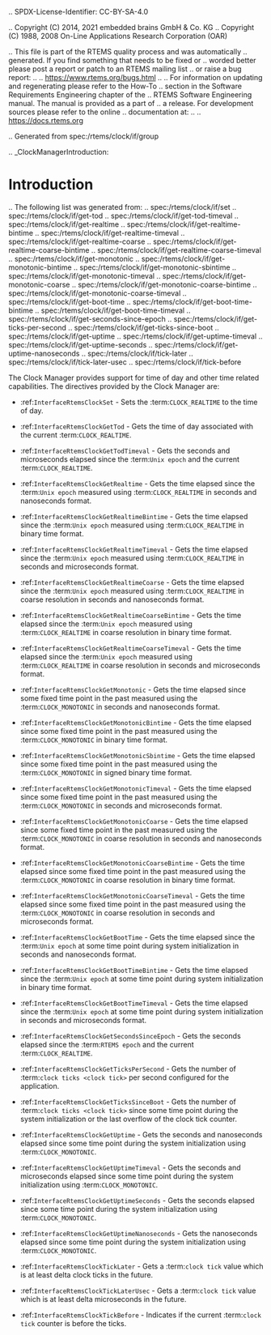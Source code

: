 .. SPDX-License-Identifier: CC-BY-SA-4.0

.. Copyright (C) 2014, 2021 embedded brains GmbH & Co. KG
.. Copyright (C) 1988, 2008 On-Line Applications Research Corporation (OAR)

.. This file is part of the RTEMS quality process and was automatically
.. generated.  If you find something that needs to be fixed or
.. worded better please post a report or patch to an RTEMS mailing list
.. or raise a bug report:
..
.. https://www.rtems.org/bugs.html
..
.. For information on updating and regenerating please refer to the How-To
.. section in the Software Requirements Engineering chapter of the
.. RTEMS Software Engineering manual.  The manual is provided as a part of
.. a release.  For development sources please refer to the online
.. documentation at:
..
.. https://docs.rtems.org

.. Generated from spec:/rtems/clock/if/group

.. _ClockManagerIntroduction:

Introduction
============

.. The following list was generated from:
.. spec:/rtems/clock/if/set
.. spec:/rtems/clock/if/get-tod
.. spec:/rtems/clock/if/get-tod-timeval
.. spec:/rtems/clock/if/get-realtime
.. spec:/rtems/clock/if/get-realtime-bintime
.. spec:/rtems/clock/if/get-realtime-timeval
.. spec:/rtems/clock/if/get-realtime-coarse
.. spec:/rtems/clock/if/get-realtime-coarse-bintime
.. spec:/rtems/clock/if/get-realtime-coarse-timeval
.. spec:/rtems/clock/if/get-monotonic
.. spec:/rtems/clock/if/get-monotonic-bintime
.. spec:/rtems/clock/if/get-monotonic-sbintime
.. spec:/rtems/clock/if/get-monotonic-timeval
.. spec:/rtems/clock/if/get-monotonic-coarse
.. spec:/rtems/clock/if/get-monotonic-coarse-bintime
.. spec:/rtems/clock/if/get-monotonic-coarse-timeval
.. spec:/rtems/clock/if/get-boot-time
.. spec:/rtems/clock/if/get-boot-time-bintime
.. spec:/rtems/clock/if/get-boot-time-timeval
.. spec:/rtems/clock/if/get-seconds-since-epoch
.. spec:/rtems/clock/if/get-ticks-per-second
.. spec:/rtems/clock/if/get-ticks-since-boot
.. spec:/rtems/clock/if/get-uptime
.. spec:/rtems/clock/if/get-uptime-timeval
.. spec:/rtems/clock/if/get-uptime-seconds
.. spec:/rtems/clock/if/get-uptime-nanoseconds
.. spec:/rtems/clock/if/tick-later
.. spec:/rtems/clock/if/tick-later-usec
.. spec:/rtems/clock/if/tick-before

The Clock Manager provides support for time of day and other time related
capabilities. The directives provided by the Clock Manager are:

* :ref:`InterfaceRtemsClockSet` - Sets the :term:`CLOCK_REALTIME` to the time
  of day.

* :ref:`InterfaceRtemsClockGetTod` - Gets the time of day associated with the
  current :term:`CLOCK_REALTIME`.

* :ref:`InterfaceRtemsClockGetTodTimeval` - Gets the seconds and microseconds
  elapsed since the :term:`Unix epoch` and the current :term:`CLOCK_REALTIME`.

* :ref:`InterfaceRtemsClockGetRealtime` - Gets the time elapsed since the
  :term:`Unix epoch` measured using :term:`CLOCK_REALTIME` in seconds and
  nanoseconds format.

* :ref:`InterfaceRtemsClockGetRealtimeBintime` - Gets the time elapsed since
  the :term:`Unix epoch` measured using :term:`CLOCK_REALTIME` in binary time
  format.

* :ref:`InterfaceRtemsClockGetRealtimeTimeval` - Gets the time elapsed since
  the :term:`Unix epoch` measured using :term:`CLOCK_REALTIME` in seconds and
  microseconds format.

* :ref:`InterfaceRtemsClockGetRealtimeCoarse` - Gets the time elapsed since the
  :term:`Unix epoch` measured using :term:`CLOCK_REALTIME` in coarse resolution
  in seconds and nanoseconds format.

* :ref:`InterfaceRtemsClockGetRealtimeCoarseBintime` - Gets the time elapsed
  since the :term:`Unix epoch` measured using :term:`CLOCK_REALTIME` in coarse
  resolution in binary time format.

* :ref:`InterfaceRtemsClockGetRealtimeCoarseTimeval` - Gets the time elapsed
  since the :term:`Unix epoch` measured using :term:`CLOCK_REALTIME` in coarse
  resolution in seconds and microseconds format.

* :ref:`InterfaceRtemsClockGetMonotonic` - Gets the time elapsed since some
  fixed time point in the past measured using the :term:`CLOCK_MONOTONIC` in
  seconds and nanoseconds format.

* :ref:`InterfaceRtemsClockGetMonotonicBintime` - Gets the time elapsed since
  some fixed time point in the past measured using the :term:`CLOCK_MONOTONIC`
  in binary time format.

* :ref:`InterfaceRtemsClockGetMonotonicSbintime` - Gets the time elapsed since
  some fixed time point in the past measured using the :term:`CLOCK_MONOTONIC`
  in signed binary time format.

* :ref:`InterfaceRtemsClockGetMonotonicTimeval` - Gets the time elapsed since
  some fixed time point in the past measured using the :term:`CLOCK_MONOTONIC`
  in seconds and microseconds format.

* :ref:`InterfaceRtemsClockGetMonotonicCoarse` - Gets the time elapsed since
  some fixed time point in the past measured using the :term:`CLOCK_MONOTONIC`
  in coarse resolution in seconds and nanoseconds format.

* :ref:`InterfaceRtemsClockGetMonotonicCoarseBintime` - Gets the time elapsed
  since some fixed time point in the past measured using the
  :term:`CLOCK_MONOTONIC` in coarse resolution in binary time format.

* :ref:`InterfaceRtemsClockGetMonotonicCoarseTimeval` - Gets the time elapsed
  since some fixed time point in the past measured using the
  :term:`CLOCK_MONOTONIC` in coarse resolution in seconds and microseconds
  format.

* :ref:`InterfaceRtemsClockGetBootTime` - Gets the time elapsed since the
  :term:`Unix epoch` at some time point during system initialization in seconds
  and nanoseconds format.

* :ref:`InterfaceRtemsClockGetBootTimeBintime` - Gets the time elapsed since
  the :term:`Unix epoch` at some time point during system initialization in
  binary time format.

* :ref:`InterfaceRtemsClockGetBootTimeTimeval` - Gets the time elapsed since
  the :term:`Unix epoch` at some time point during system initialization in
  seconds and microseconds format.

* :ref:`InterfaceRtemsClockGetSecondsSinceEpoch` - Gets the seconds elapsed
  since the :term:`RTEMS epoch` and the current :term:`CLOCK_REALTIME`.

* :ref:`InterfaceRtemsClockGetTicksPerSecond` - Gets the number of :term:`clock
  ticks <clock tick>` per second configured for the application.

* :ref:`InterfaceRtemsClockGetTicksSinceBoot` - Gets the number of :term:`clock
  ticks <clock tick>` since some time point during the system initialization or
  the last overflow of the clock tick counter.

* :ref:`InterfaceRtemsClockGetUptime` - Gets the seconds and nanoseconds
  elapsed since some time point during the system initialization using
  :term:`CLOCK_MONOTONIC`.

* :ref:`InterfaceRtemsClockGetUptimeTimeval` - Gets the seconds and
  microseconds elapsed since some time point during the system initialization
  using :term:`CLOCK_MONOTONIC`.

* :ref:`InterfaceRtemsClockGetUptimeSeconds` - Gets the seconds elapsed since
  some time point during the system initialization using
  :term:`CLOCK_MONOTONIC`.

* :ref:`InterfaceRtemsClockGetUptimeNanoseconds` - Gets the nanoseconds elapsed
  since some time point during the system initialization using
  :term:`CLOCK_MONOTONIC`.

* :ref:`InterfaceRtemsClockTickLater` - Gets a :term:`clock tick` value which
  is at least delta clock ticks in the future.

* :ref:`InterfaceRtemsClockTickLaterUsec` - Gets a :term:`clock tick` value
  which is at least delta microseconds in the future.

* :ref:`InterfaceRtemsClockTickBefore` - Indicates if the current :term:`clock
  tick` counter is before the ticks.
